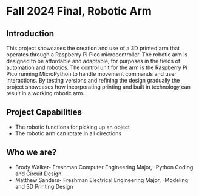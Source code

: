 # Fall 2024 Final, Robotic Arm
## Introduction
This project showcases the creation and use of a 3D printed arm that operates through a Raspberry Pi Pico microcontroller. The robotic arm is designed to be affordable and adaptable, for purposes in the fields of automation and robotics. The control unit for the arm is the Raspberry Pi Pico running MicroPython to handle movement commands and user interactions. By testing versions and refining the design gradually the project showcases how incorporating printing and built in technology can result in a working robotic arm.

## Project Capabilities
* The robotic functions for picking up an object
* The robotic arm can rotate in all directions

## Who we are?
* Brody Walker- Freshman Computer Engineering Major, -Python Coding and Circuit Design.
* Matthew Sanders- Freshman Electrical Engineering Major, -Modeling and 3D Printing Design
